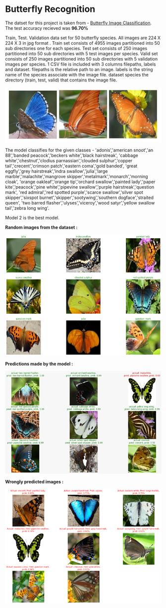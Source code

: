 # Butterfly Recognition

The datset for this project is taken from - [Butterfly Image Classification](https://www.kaggle.com/gpiosenka/butterfly-images40-species). <br>
The test accuracy recieved was **96.70%**


Train, Test. Validation data set for 50 butterfly species. All images are 224 X 224 X 3 in jpg format .
Train set consists of 4955 images partitioned into 50 sub directories one for each species.
Test set consists of 250 images partitioned into 50 sub directories with 5 test images per species.
Valid set consists of 250 images partitioned into 50 sub directories with 5 validation images per species.
1 CSV file is included with 3 columns filepaths, labels and dataset. filepaths is the relative path to an image.
labels is the string name of the species associate with the image file. dataset species the directory (train, test, valid) that contains the image file.

![IMG](https://raw.githubusercontent.com/Hrushi11/Butterfly_Recognition/main/images/random_imgs.jpg)

The model classifies for the given classes - 'adonis','american snoot','an 88','banded peacock','beckers white','black hairstreak',
'cabbage white','chestnut','clodius parnassian','clouded sulphur','copper tail','crecent','crimson patch','eastern coma','gold banded',
'great eggfly','grey hairstreak','indra swallow','julia','large marble','malachite','mangrove skipper','metalmark','monarch','morning cloak',
'orange oakleaf','orange tip','orchard swallow','painted lady','paper kite','peacock','pine white','pipevine swallow','purple hairstreak','question mark',
'red admiral','red spotted purple','scarce swallow','silver spot skipper','sixspot burnet','skipper','sootywing','southern dogface','straited queen',
'two barred flasher','ulyses','viceroy','wood satyr','yellow swallow tail','zebra long wing'.

Model 2 is the best model.

**Random images from the dataset :**

![IMG](https://github.com/Hrushi11/Butterfly_Recognition/blob/main/images/random%20images.png?raw=true)

**Predictions made by the model :**

![IMG](https://github.com/Hrushi11/Butterfly_Recognition/blob/main/images/predictions1.jpeg?raw=true)

**Wrongly predicted images :**

![IMG](https://github.com/Hrushi11/Butterfly_Recognition/blob/main/images/wrong%20images.png?raw=true)
